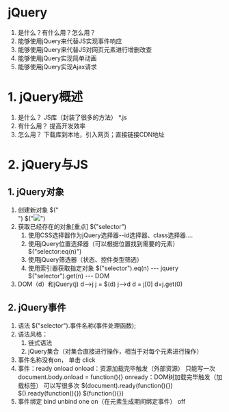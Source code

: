 # jQuery
1. 是什么？有什么用？怎么用？
2. 能够使用jQuery来代替JS实现事件响应
3. 能够使用jQuery来代替JS对网页元素进行增删改查
4. 能够使用jQuery实现简单动画
5. 能够使用jQuery实现Ajax请求

# 1. jQuery概述
1. 是什么？  JS库（封装了很多的方法）  *.js
2. 有什么用？ 提高开发效率
3. 怎么用？ 下载库到本地，引入网页；直接链接CDN地址

# 2. jQuery与JS
## 1. jQuery对象
1. 创建新对象    $("<div></div>")   $("<img src='*.jpg'/>")
2. 获取已经存在的对象[重点]  $("selector")
	1. 使用CSS选择器作为jQuery选择器--id选择器、class选择器....
	2. 使用jQuery位置选择器（可以根据位置找到需要的元素） $("selector:eq(n)")
	3. 使用jQuery筛选器（状态、控件类型筛选）
	4. 使用索引器获取指定对象 $("selector").eq(n) --- jquery
							$("selector").get(n) --- DOM
3. DOM（d）和jQuery(j)
	d-->j    j = $(d)
	j-->d	 d = j[0]  d=j.get(0)
	
## 2. jQuery事件
1. 语法 $("selector").事件名称(事件处理函数);
2. 语法风格：
	1. 链式语法
	2. jQuery集合（对集合直接进行操作，相当于对每个元素进行操作）
3. 事件名称没有on， 单击 click
4. 事件：ready     onload
	onload：资源加载完毕触发（外部资源）    只能写一次
		document.body.onload = function(){}
	onready：DOM树加载完毕触发（加载标签）  可以写很多次
	$(document).ready(function(){})
	$().ready(function(){})
	$(function(){})
5. 事件绑定
	bind  unbind one
	on（在元素生成期间绑定事件）  off
	